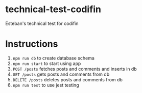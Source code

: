 # technical-test-codifin
Esteban's technical test for codifin

# Instructions
1. `npm run db` to create database schema
2. `npm run start` to start using app
3. `POST /posts` fetches posts and comments and inserts in db
4. `GET /posts` gets posts and comments from db
5. `DELETE /posts` deletes posts and comments from db
6. `npm run test` to use jest testing
